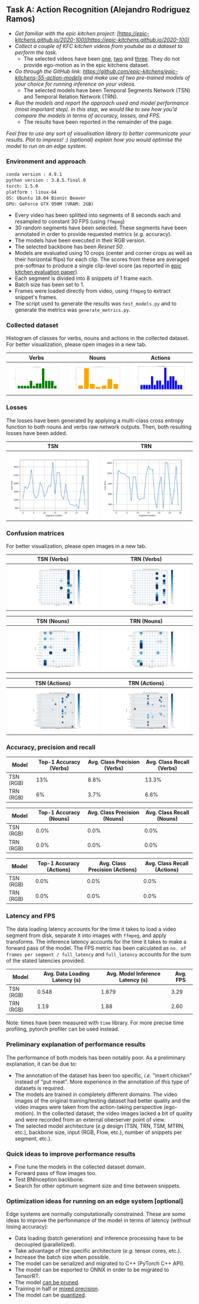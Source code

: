 ## Task A: Action Recognition (Alejandro Rodriguez Ramos)

- _Get familiar with the epic kitchen project: [https://epic-kitchens.github.io/2020-100](https://epic-kitchens.github.io/2020-100)_
- _Collect a couple of KFC kitchen videos from youtube as a dataset to perform the task._
  - The selected videos have been [one](https://www.youtube.com/watch?v=ZUr3DxYyTqI&t), [two](https://www.youtube.com/watch?v=c-uBjf988yE&t) and [three](https://www.youtube.com/watch?v=wiAYDb73Dbo&t). They do not provide ego-motion as in the epic kitchens dataset.
- _Go through the GitHub link: https://github.com/epic-kitchens/epic-kitchens-55-action-models and make use of two pre-trained models of your choice for running inference on your videos._
  - The selected models have been Temporal Segments Network (TSN) and Temporal Relation Network (TRN).
- _Run the models and report the approach used and model performance (most important step). In this step, we would like to see how you’d compare the models in terms of accuracy, losses, and FPS._
  - The results have been reported in the remainder of the page.

_Feel free to use any sort of visualisation library to better communicate your results. Plot to impress! :)_
_(optional) explain how you would optimise the model to run on an edge system._
  
### Environment and approach

  ```
  conda version : 4.9.1
  python version : 3.8.5.final.0
  torch: 1.5.0
  platform : linux-64
  OS: Ubuntu 18.04 Bionic Beaver
  GPU: GeForce GTX 950M (VRAM: 2GB)
  ```
  - Every video has been splitted into segments of 8 seconds each and resampled to constant 30 FPS (using `ffmpeg`)
  - 30 random segments have been selected. These segments have been annotated in order to provide requested metrics (_e.g._ accuracy). 
  - The models have been executed in their RGB version.
  - The selected backbone has been _Resnet 50_.
  - Models are evaluated using 10 crops (center and corner crops as well as their horizontal flips) for each clip. The scores from these are averaged pre-softmax to produce a single clip-level score (as reported in [epic kitchen evaluation paper](https://arxiv.org/pdf/1908.00867.pdf)).
  - Each segment is divided into 8 snippets of 1 frame each.
  - Batch size has been set to 1.
  - Frames were loaded directly from video, using `ffmpeg` to extract snippet's frames.
  - The script used to generate the results was `test_models.py` and to generate the metrics was `generate_metrics.py`.
  
### Collected dataset
  
  Histogram of classes for verbs, nouns and actions in the collected dataset. For better visualization, please open images in a new tab.
  
  | Verbs | Nouns | Actions |
| --- | --- | --- |
| ![](images/verbs_histogram.png)  |  ![](images/nouns_histogram.png) | ![](images/actions_histogram.png) |
  
### Losses
  
  The losses have been generated by applying a multi-class cross entropy function to both nouns and verbs raw network outputs. Then, both resulting losses have been added.
  
| TSN | TRN |
| --- | --- |
| ![](images/tsn_loss.png) | ![](images/trn_loss.png) |

### Confusion matrices

 For better visualization, please open images in a new tab.

| TSN (Verbs) | TRN (Verbs) |
| --- | --- |
| ![](images/verbs_ncm_tsn.png)  |  ![](images/verbs_ncm_trn.png) |

| TSN (Nouns) | TRN (Nouns) |
| --- | --- |
| ![](images/nouns_ncm_tsn.png)  |  ![](images/nouns_ncm_trn.png) |

| TSN (Actions) | TRN (Actions) |
| --- | --- |
| ![](images/actions_ncm_tsn.png)  |  ![](images/actions_ncm_trn.png) |

### Accuracy, precision and recall

| Model | Top-1 Accuracy (Verbs) | Avg. Class Precision (Verbs) | Avg. Class Recall (Verbs) |
| --- | --- | --- | --- |
| TSN (RGB) | 13% | 8.8% | 13.3% |
| TRN (RGB) | 6% | 3.7% | 6.6% |


| Model | Top-1 Accuracy (Nouns) | Avg. Class Precision (Nouns) | Avg. Class Recall (Nouns) |
| --- | --- | --- | --- |
| TSN (RGB) | 0.0% | 0.0% | 0.0% |
| TRN (RGB) | 0.0% | 0.0% | 0.0% |


| Model | Top-1 Accuracy (Actions) | Avg. Class Precision (Actions) | Avg. Class Recall (Actions) |
| --- | --- | --- | --- |
| TSN (RGB) | 0.0% | 0.0% | 0.0% |
| TRN (RGB) | 0.0% | 0.0% | 0.0% |

### Latency and FPS

The data loading latency accounts for the time it takes to load a video segment from disk, separate it into images with `ffmpeg`, and apply transforms. The inference latency accounts for the time it takes to make a forward pass of the model. The FPS metric has been calculated as `no. of frames per segment / full_latency` and `full_latency` accounts for the sum of the stated latencies provided.

| Model | Avg. Data Loading Latency (s) | Avg. Model Inference Latency (s) | Avg. FPS |
| --- | --- | --- | --- |
| TSN (RGB) | 0.548 | 1.879 | 3.29 |
| TRN (RGB) | 1.19 | 1.88 | 2.60 |

Note: times have been measured with `time` library. For more precise time profiling, pytorch profiler can be used instead.

### Preliminary explanation of performance results

The performance of both models has been notably poor. As a preliminary explanation, it can be due to:
- The annotation of the dataset has been too specific, _i.e._ "insert chicken" instead of "put meat". More experience in the annotation of this type of datasets is required.
- The models are trained in completely different domains. The video images of the original training/testing dataset had better quality and the video images were taken from the action-taking perspective (ego-motion). In the collected dataset, the video images lacked a bit of quality and were recorded from an external oberserver point of view.
- The selected model architecture (_e.g_ design (TSN, TRN, TSM, MTRN, etc.), backbone size, input (RGB, Flow, etc.), number of snippets per segment, etc.).

### Quick ideas to improve performance results
- Fine tune the models in the collected dataset domain.
- Forward pass of flow images too.
- Test BNInception backbone.
- Search for other optimum segment size and time between snippets.

### Optimization ideas for running on an edge system [optional]

Edge systems are normally computationally constrained. These are some ideas to improve the perfonmance of the model in terms of latency (without losing accuracy):
- Data loading (batch generation) and inference processing have to be decoupled (parallelized).
- Take advantage of the specific architecture  (_e.g._ tensor cores, etc.).
- Increase the batch size when possible.
- The model can be serialized and migrated to C++ (PyTorch C++ API).
- The model can be exported to ONNX in order to be  migrated to TensorRT.
- The model [can be pruned](https://pytorch.org/tutorials/intermediate/pruning_tutorial.html).
- Training in half or [mixed precision](https://pytorch.org/blog/accelerating-training-on-nvidia-gpus-with-pytorch-automatic-mixed-precision/).
- The model can be [quantized](https://pytorch.org/docs/stable/quantization.html). 
